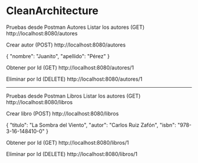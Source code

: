 # CleanArchitecture


Pruebas desde Postman Autores
Listar los autores (GET)
http://localhost:8080/autores 

Crear autor  (POST)
http://localhost:8080/autores

{
    "nombre": "Juanito",
    "apellido": "Pérez"
}

Obtener por Id (GET)
http://localhost:8080/autores/1

Eliminar por Id (DELETE)
http://localhost:8080/autores/1

------------------------------------------------------------------------------
Pruebas desde Postman Libros
Listar los autores (GET)
http://localhost:8080/libros 

Crear libro  (POST)
http://localhost:8080/libros

{
    "titulo": "La Sombra del Viento",
    "autor": "Carlos Ruiz Zafón",
    "isbn": "978-3-16-148410-0"
}

Obtener por Id (GET)
http://localhost:8080/libros/1

Eliminar por Id (DELETE)
http://localhost:8080/libros/1




